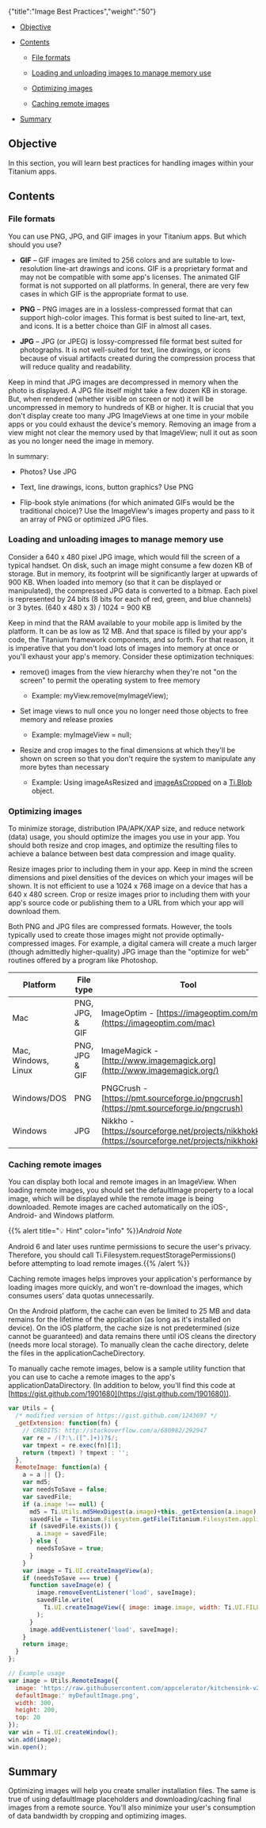 {"title":"Image Best Practices","weight":"50"}

* [Objective](#objective)

* [Contents](#contents)

    * [File formats](#file-formats)

    * [Loading and unloading images to manage memory use](#loading-and-unloading-images-to-manage-memory-use)

    * [Optimizing images](#optimizing-images)

    * [Caching remote images](#caching-remote-images)

* [Summary](#summary)

## Objective

In this section, you will learn best practices for handling images within your Titanium apps.

## Contents

### File formats

You can use PNG, JPG, and GIF images in your Titanium apps. But which should you use?

* **GIF** – GIF images are limited to 256 colors and are suitable to low-resolution line-art drawings and icons. GIF is a proprietary format and may not be compatible with some app's licenses. The animated GIF format is not supported on all platforms. In general, there are very few cases in which GIF is the appropriate format to use.

* **PNG** – PNG images are in a lossless-compressed format that can support high-color images. This format is best suited to line-art, text, and icons. It is a better choice than GIF in almost all cases.

* **JPG** – JPG (or JPEG) is lossy-compressed file format best suited for photographs. It is not well-suited for text, line drawings, or icons because of visual artifacts created during the compression process that will reduce quality and readability.

Keep in mind that JPG images are decompressed in memory when the photo is displayed. A JPG file itself might take a few dozen KB in storage. But, when rendered (whether visible on screen or not) it will be uncompressed in memory to hundreds of KB or higher. It is crucial that you don't display create too many JPG ImageViews at one time in your mobile apps or you could exhaust the device's memory. Removing an image from a view might not clear the memory used by that ImageView; null it out as soon as you no longer need the image in memory.

In summary:

* Photos? Use JPG

* Text, line drawings, icons, button graphics? Use PNG

* Flip-book style animations (for which animated GIFs would be the traditional choice)? Use the ImageView's images property and pass to it an array of PNG or optimized JPG files.

### Loading and unloading images to manage memory use

Consider a 640 x 480 pixel JPG image, which would fill the screen of a typical handset. On disk, such an image might consume a few dozen KB of storage. But in memory, its footprint will be significantly larger at upwards of 900 KB. When loaded into memory (so that it can be displayed or manipulated), the compressed JPG data is converted to a bitmap. Each pixel is represented by 24 bits (8 bits for each of red, green, and blue channels) or 3 bytes. (640 x 480 x 3) / 1024 = 900 KB

Keep in mind that the RAM available to your mobile app is limited by the platform. It can be as low as 12 MB. And that space is filled by your app's code, the Titanium framework components, and so forth. For that reason, it is imperative that you don't load lots of images into memory at once or you'll exhaust your app's memory. Consider these optimization techniques:

* remove() images from the view hierarchy when they're not "on the screen" to permit the operating system to free memory

    * Example: myView.remove(myImageView);

* Set image views to null once you no longer need those objects to free memory and release proxies

    * Example: myImageView = null;

* Resize and crop images to the final dimensions at which they'll be shown on screen so that you don't require the system to manipulate any more bytes than necessary

    * Example: Using imageAsResized and [imageAsCropped](#!/api/Titanium.Blob-method-imageAsCropped) on a [Ti.Blob](#!/api/Titanium.Blob) object.

### Optimizing images

To minimize storage, distribution IPA/APK/XAP size, and reduce network (data) usage, you should optimize the images you use in your app. You should both resize and crop images, and optimize the resulting files to achieve a balance between best data compression and image quality.

Resize images prior to including them in your app. Keep in mind the screen dimensions and pixel densities of the devices on which your images will be shown. It is not efficient to use a 1024 x 768 image on a device that has a 640 x 480 screen. Crop or resize images prior to including them with your app's source code or publishing them to a URL from which your app will download them.

Both PNG and JPG files are compressed formats. However, the tools typically used to create those images might not provide optimally-compressed images. For example, a digital camera will create a much larger (though admittedly higher-quality) JPG image than the "optimize for web" routines offered by a program like Photoshop.

| Platform | File type | Tool |
| --- | --- | --- |
| Mac | PNG, JPG, & GIF | ImageOptim - [https://imageoptim.com/mac](https://imageoptim.com/mac) |
| Mac, Windows, Linux | PNG, JPG & GIF | ImageMagick - [http://www.imagemagick.org](http://www.imagemagick.org/) |
| Windows/DOS | PNG | PNGCrush - [https://pmt.sourceforge.io/pngcrush](https://pmt.sourceforge.io/pngcrush) |
| Windows | JPG | Nikkho - [https://sourceforge.net/projects/nikkhokkho](https://sourceforge.net/projects/nikkhokkho/) |

### Caching remote images

You can display both local and remote images in an ImageView. When loading remote images, you should set the defaultImage property to a local image, which will be displayed while the remote image is being downloaded. Remote images are cached automatically on the iOS-, Android- and Windows platform.

{{% alert title="💡 Hint" color="info" %}}*Android Note*

Android 6 and later uses runtime permissions to secure the user's privacy. Therefore, you should call Ti.Filesystem.requestStoragePermissions() before attempting to load remote images.{{% /alert %}}

Caching remote images helps improves your application's performance by loading images more quickly, and won't re-download the images, which consumes users' data quotas unnecessarily.

On the Android platform, the cache can even be limited to 25 MB and data remains for the lifetime of the application (as long as it's installed on device). On the iOS platform, the cache size is not predetermined (size cannot be guaranteed) and data remains there until iOS cleans the directory (needs more local storage). To manually clean the cache directory, delete the files in the applicationCacheDirectory.

To manually cache remote images, below is a sample utility function that you can use to cache a remote images to the app's applicationDataDirectory. (In addition to below, you'll find this code at [https://gist.github.com/1901680](https://gist.github.com/1901680)).

```javascript
var Utils = {
  /* modified version of https://gist.github.com/1243697 */
  _getExtension: function(fn) {
    // CREDITS: http://stackoverflow.com/a/680982/292947
    var re = /(?:\.([^.]+))?$/;
    var tmpext = re.exec(fn)[1];
    return (tmpext) ? tmpext : '';
  },
  RemoteImage: function(a) {
    a = a || {};
    var md5;
    var needsToSave = false;
    var savedFile;
    if (a.image !== null) {
      md5 = Ti.Utils.md5HexDigest(a.image)+this._getExtension(a.image);
      savedFile = Titanium.Filesystem.getFile(Titanium.Filesystem.applicationDataDirectory, md5);
      if (savedFile.exists()) {
        a.image = savedFile;
      } else {
        needsToSave = true;
      }
    }
    var image = Ti.UI.createImageView(a);
    if (needsToSave === true) {
      function saveImage(e) {
        image.removeEventListener('load', saveImage);
        savedFile.write(
          Ti.UI.createImageView({ image: image.image, width: Ti.UI.FILL, height: Ti.UI.FILL }).toImage()
        );
      }
      image.addEventListener('load', saveImage);
    }
    return image;
  }
};

// Example usage
var image = Utils.RemoteImage({
  image: 'https://raw.githubusercontent.com/appcelerator/kitchensink-v2/master/app/assets/images/titanium-logo.png',
  defaultImage:' myDefaultImage.png',
  width: 300,
  height: 200,
  top: 20
});
var win = Ti.UI.createWindow();
win.add(image);
win.open();
```

## Summary

Optimizing images will help you create smaller installation files. The same is true of using defaultImage placeholders and downloading/caching final images from a remote source. You'll also minimize your user's consumption of data bandwidth by cropping and optimizing images.
